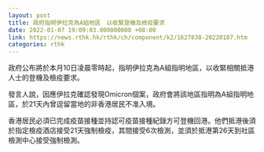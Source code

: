 ```yaml
---
layout: post
title: 政府指明伊拉克為A組地區　以收緊登機及檢疫要求
date: 2022-01-07 19:09:03.000000000 +08:00
link: https://news.rthk.hk/rthk/ch/component/k2/1627838-20220107.htm
categories: rthk
---
```


政府公布將於本月10日凌晨零時起，指明伊拉克為A組指明地區，以收緊相關抵港人士的登機及檢疫要求。

發言人說，因應伊拉克確認發現Omicron個案，政府會將該地區指明為A組指明地區，於21天內曾逗留當地的非香港居民不准入境。

香港居民必須已完成疫苗接種並持認可疫苗接種紀錄方可登機回港。他們抵港後須於指定檢疫酒店接受21天強制檢疫，其間接受6次檢測，並須於抵港第26天到社區檢測中心接受強制檢測。
